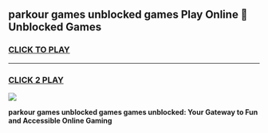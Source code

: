 
## parkour games unblocked games Play Online 👋 Unblocked Games
<h3>
<a href="https://premium.freeplayer.one?title=parkour_games_unblocked_games&ref=19F">CLICK TO PLAY</a></h3>
<hr>

<h3>
<a href="https://premium.freeplayer.one?title=parkour_games_unblocked_games&ref=19F">CLICK 2 PLAY</a>
  
</h3>

<a href="https://premium.freeplayer.one?title=parkour_games_unblocked_games&ref=19F"><img src="https://clearcache.store/games.png"></a>


**parkour games unblocked games games unblocked: Your Gateway to Fun and Accessible Online Gaming**
